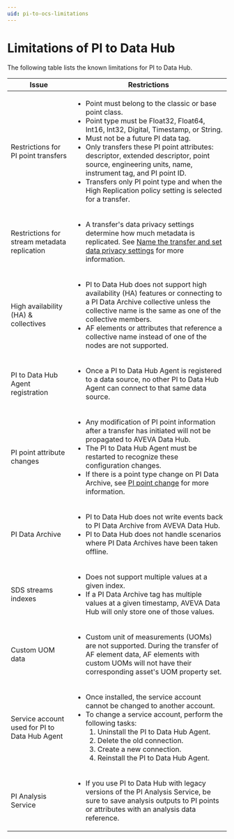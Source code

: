```yaml
---
uid: pi-to-ocs-limitations
---
```


# Limitations of PI to Data Hub

The following table lists the known limitations for PI to Data Hub.

| Issue | Restrictions | 
| ------------- | ----------------- | 
| Restrictions for PI point transfers | <ul><li>Point must belong to the classic or base point class.</li><li>Point type must be Float32, Float64, Int16, Int32, Digital, Timestamp, or String.</li><li>Must not be a future PI data tag.</li><li>Only transfers these PI point attributes: descriptor, extended descriptor, point source, engineering units, name, instrument tag, and PI point ID.</li><li>Transfers only PI point type and when the High Replication policy setting is selected for a transfer.</li></ul> |
| Restrictions for stream metadata replication | <ul><li>A transfer's data privacy settings determine how much metadata is replicated. See [Name the transfer and set data privacy settings](xref:transfer-data) for more information.</li></ul> |  
| High availability (HA) & collectives | <ul><li>PI to Data Hub does not support high availability (HA) features or connecting to a PI Data Archive collective unless the collective name is the same as one of the collective members.</li><li> AF elements or attributes that reference a collective name instead of one of the nodes are not supported.</li></ul> |
| PI to Data Hub Agent registration | <ul><li>Once a PI to Data Hub Agent is registered to a data source, no other PI to Data Hub Agent can connect to that same data source.</li></ul> |
| PI point attribute changes | <ul><li>Any modification of PI point information after a transfer has initiated will not be propagated to AVEVA Data Hub.</li><li>The PI to Data Hub Agent must be restarted to recognize these configuration changes.</li><li>If there is a point type change on PI Data Archive, see [PI point change](xref:pi-point-change) for more information.</li></ul> |
| PI Data Archive | <ul><li>PI to Data Hub does not write events back to PI Data Archive from AVEVA Data Hub.</li><li>PI to Data Hub does not handle scenarios where PI Data Archives have been taken offline.</li></ul> |
| SDS streams indexes | <ul><li>Does not support multiple values at a given index.</li><li>If a PI Data Archive tag has multiple values at a given timestamp, AVEVA Data Hub will only store one of those values.</li></ul> |
| Custom UOM data | <ul><li>Custom unit of measurements (UOMs) are not supported. During the transfer of AF element data, AF elements with custom UOMs will not have their corresponding asset's UOM property set.</li></ul> |
| Service account used for PI to Data Hub Agent | <ul><li>Once installed, the service account cannot be changed to another account.</li><li>To change a service account, perform the following tasks:<ol><li>Uninstall the PI to Data Hub Agent.</li><li>Delete the old connection.</li><li>Create a new connection.</li><li>Reinstall the PI to Data Hub Agent.</li></ol></li></ul> |
| PI Analysis Service | <ul><li>If you use PI to Data Hub with legacy versions of the PI Analysis Service, be sure to save analysis outputs to PI points or attributes with an analysis data reference.</li></ul>
